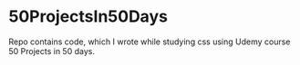 # 50ProjectsIn50Days
Repo contains code, which I wrote while studying css using Udemy course 50 Projects in 50 days.
